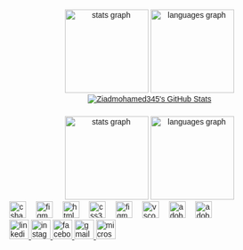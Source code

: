 ###
<link rel="stylesheet" href="https://fonts.googleapis.com/css2?family=Urbanist:wght@300;400;500;600;700&display=swap">
<style>
  <h2 align="left">Hi 👋! My name is Ziad Abdelaal, a hybrid entrepenuer and software enthusaist from Egypt. 🚀🧑‍💻</h2>

  body {
    font-family: 'Urbanist', sans-serif;
  }
</style>
<head>
  <link rel="stylesheet" href="https://fonts.googleapis.com/css2?family=Urbanist:wght@300;400;500;600;700&display=swap">
  <style>
    body {
      font-family: 'Urbanist', sans-serif;
    }
  </style>
</head>
<body>
  <div align="center">
    <img src="https://github-readme-stats.vercel.app/api?username=Ziadmohamed345&hide_title=false&hide_rank=false&show_icons=true&include_all_commits=true&count_private=true&disable_animations=false&theme=dracula&locale=en&hide_border=false" height="150" alt="stats graph" />
    <img src="https://github-readme-stats.vercel.app/api/top-langs?username=Ziadmohamed345&locale=en&hide_title=false&layout=compact&card_width=320&langs_count=5&theme=dracula&hide_border=false" height="150" alt="languages graph" />
  </div>

  <div align="center">
    <a href="https://awesome-github-stats.azurewebsites.net/index.html??cardType=github&theme=ocean-dark&showIcons=false&preferLogin=true">
      <img alt="Ziadmohamed345's GitHub Stats" src="https://awesome-github-stats.azurewebsites.net/user-stats/Ziadmohamed345?cardType=github&theme=ocean-dark&showIcons=false&preferLogin=true" />
    </a>
  </div>
</body>


###


<!DOCTYPE html>
<html lang="en">

<head>
  <meta charset="UTF-8">
  <meta http-equiv="X-UA-Compatible" content="IE=edge">
  <meta name="viewport" content="width=device-width, initial-scale=1.0">
  <title>GitHub Stats</title>
  <link rel="stylesheet" href="https://fonts.googleapis.com/css2?family=Urbanist:wght@300;400;500;600;700&display=swap">
  <style>
    body {
      font-family: 'Urbanist', sans-serif;
    }
  </style>
</head>

<body>
  <div align="center">
    <img src="https://github-readme-stats.vercel.app/api?username=Ziadmohamed345&hide_title=false&hide_rank=false&show_icons=true&include_all_commits=true&count_private=true&disable_animations=false&theme=dracula&locale=en&hide_border=false" height="150" alt="stats graph" />
    <img src="https://github-readme-stats.vercel.app/api/top-langs?username=Ziadmohamed345&locale=en&hide_title=false&layout=compact&card_width=320&langs_count=5&theme=dracula&hide_border=false" height="150" alt="languages graph" />
  </div>

  <div align="left">
    <img src="https://skillicons.dev/icons?i=flutter" height="30" alt="csharp logo" />
    <img width="10" />
    <img src="https://skillicons.dev/icons?i=figma" height="30" alt="figma logo" />
    <img width="10" />
    <img src="https://skillicons.dev/icons?i=html" height="30" alt="html5 logo" />
    <img width="10" />
    <img src="https://skillicons.dev/icons?i=css" height="30" alt="css3 logo" />
    <img width="10" />
    <img src="https://skillicons.dev/icons?i=js" height="30" alt="figma logo" />
    <img width="10" />
    <img src="https://skillicons.dev/icons?i=vscode" height="30" alt="vscode logo" />
    <img width="10" />
    <img src="https://skillicons.dev/icons?i=ps" height="30" alt="adobephotoshop logo" />
    <img width="10" />
    <img src="https://skillicons.dev/icons?i=ai" height="30" alt="adobeillustrator logo" />
  </div>

  <div align="left">
    <a href="https://www.linkedin.com/in/ziad-mohamed-50b53a213/" target="_blank">
      <img src="https://img.shields.io/static/v1?message=LinkedIn&logo=linkedin&label=&color=0077B5&logoColor=white&labelColor=&style=for-the-badge" height="35" alt="linkedin logo" />
    </a>
    <a href="https://www.instagram.com/ziadd.mohamedd/" target="_blank">
      <img src="https://img.shields.io/static/v1?message=Instagram&logo=instagram&label=&color=E4405F&logoColor=white&labelColor=&style=for-the-badge" height="35" alt="instagram logo" />
    </a>
    <a href="https://www.facebook.com/ziad.hassan.311" target="_blank">
      <img src="https://img.shields.io/static/v1?message=Facebook&logo=facebook&label=&color=1877F2&logoColor=white&labelColor=&style=for-the-badge" height="35" alt="facebook logo" />
    </a>
    <a href="mailto:ziadmohamed345@gmail.com" target="_blank">
      <img src="https://img.shields.io/static/v1?message=Gmail&logo=gmail&label=&color=D14836&logoColor=white&labelColor=&style=for-the-badge" height="35" alt="gmail logo" />
    </a>
    <a href="mailto:z.abdelaal@nu.edu.eg" target="_blank">
      <img src="https://img.shields.io/static/v1?message=Outlook&logo=microsoft-outlook&label=&color=0078D4&logoColor=white&labelColor=&style=for-the-badge" height="35" alt="microsoft-outlook logo" />
    </a>
  </div>
</body>

</html>


###
